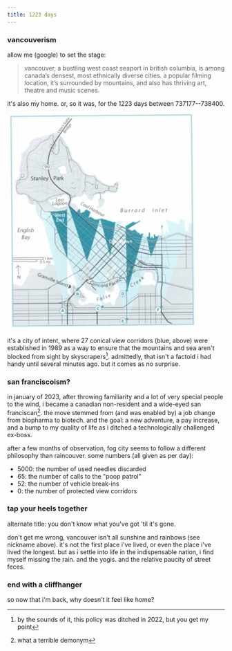 ```yaml
---
title: 1223 days
---
```


### vancouverism

allow me (google) to set the stage:

> vancouver, a bustling west coast seaport in british columbia, is among canada’s densest, most ethnically diverse cities. a popular filming location, it’s surrounded by mountains, and also has thriving art, theatre and music scenes.

it's also my home. or, so it was, for the 1223 days between 737177--738400.

<img src="/assets/views.jpg" />

it's a city of intent, where 27 conical view corridors (blue, above) were established in 1989 as a way to ensure that the mountains and sea aren't blocked from sight by skyscrapers[^1]. admittedly, that isn't a factoid i had handy until several minutes ago. but it comes as no surprise.

### san franciscoism?

in january of 2023, after throwing familiarity and a lot of very special people to the wind, i became a canadian non-resident and a wide-eyed san franciscan[^2]. the move stemmed from (and was enabled by) a job change from biopharma to biotech. and the goal: a new adventure, a pay increase, and a bump to my quality of life as i ditched a technologically challenged ex-boss.

after a few months of observation, fog city seems to follow a different philosophy than raincouver. some numbers (all given as per day):
- 5000: the number of used needles discarded
- 65: the number of calls to the "poop patrol"
- 52: the number of vehicle break-ins
- 0: the number of protected view corridors

### tap your heels together

alternate title: you don't know what you've got 'til it's gone.

don't get me wrong, vancouver isn't all sunshine and rainbows (see nickname above). it's not the first place i've lived, or even the place i've lived the longest. but as i settle into life in the indispensable nation, i find myself missing the rain. and the yogis. and the relative paucity of street feces.

### end with a cliffhanger

so now that i'm back, why doesn't it feel like home?

[^1]: by the sounds of it, this policy was ditched in 2022, but you get my point
[^2]: what a terrible demonym